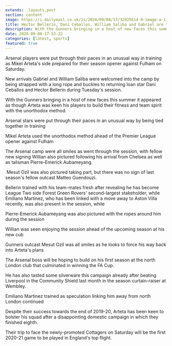 ```yaml
---
extends: _layouts.post
section: content
image: https://i.dailymail.co.uk/1s/2020/09/08/17/32925614-0-image-a-11_1599583392963.jpg 
title: Hector Bellerin, Dani Ceballos, William Saliba and Gabriel are tied together during Arsenal training 
description: With the Gunners bringing in a host of new faces this summer it appeared as though Arteta was keen his players to gel with the unorthodox method ahead of their Premier League opener against Fulham. 
date: 2020-09-08-17-53-22 
categories: [latest, sports] 
featured: true 
--- 
```

Arsenal players were put through their paces in an unusual way in training as Mikel Arteta's side prepared for their season opener against Fulham on Saturday.

New arrivals Gabriel and William Saliba were welcomed into the camp by being strapped with a long rope and buckles to returning loan star Dani Ceballos and Hector Bellerin during Tuesday's session.

With the Gunners bringing in a host of new faces this summer it appeared as though Arteta was keen his players to build their fitness and team spirit with the unorthodox method.

Arsenal stars were put through their paces in an unusual way by being tied together in training

Mikel Arteta used the unorthodox method ahead of the Premier League opener against Fulham

The Arsenal camp were all smiles as went through the session, with fellow new signing Willian also pictured following his arrival from Chelsea as well as talisman Pierre-Emerick Aubameyang.

 Mesut Ozil was also pictured taking part, but there was no sign of last season's fellow outcast Matteo Guendouzi.

Bellerin trained with his team-mates fresh after revealing he has become League Two side Forest Green Rovers' second-largest stakeholder, while Emiliano Martinez, who has been linked with a move away to Aston Villa recently, was also present in the session, while  

Pierre-Emerick Aubameyang was also pictured with the ropes around him during the session

Willian was seen enjoying the session ahead of the upcoming season at his new cub

Gunners outcast Mesut Ozil was all smiles as he looks to force his way back into Arteta's plans

The Arsenal boss will be hoping to build on his first season at the north London club that culminated in winning the FA Cup. 

He has also tasted some silverware this campaign already after beating Liverpool in the Community Shield last month in the season curtain-raiser at Wembley.

Emiliano Martinez trained as speculation linking him away from north London continued

Despite their success towards the end of 2019-20, Arteta has been keen to bolster his squad after a disappointing domestic campaign in which they finished eighth. 

Their trip to face the newly-promoted Cottagers on Saturday will be the first 2020-21 game to be played in England's top flight.

